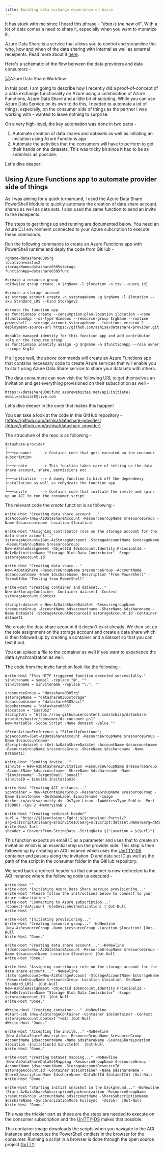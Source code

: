 ```yaml
---
title: Building data exchange experience on Azure
---
```


It has stuck with me since I heard this phrase - *"data is the new oil"*. With a lot of data comes a need to share it, especially when you want to monetize it.

Azure Data Share is a service that allows you to control and streamline the who, how and when of the data sharing with internal as well as external receipents. Read more about it [here](https://docs.microsoft.com/en-us/azure/data-share/overview).

Here's a schematic of the flow between the data providers and data consumers -

![Azure Data Share Workflow](https://docs.microsoft.com/en-us/azure/data-share/media/data-share-flow.png)

In this post, I am going to describe how I recently did a proof-of-concept of a data exchange functionality on Azure using a combination of Azure Functions, Azure Data Share and a little bit of scripting. While you can use Azure Data Service on its own to do this, I needed to automate a lot of things, especially, on the consumer side of things as the partner I was working with - wanted to leave nothing to surprise.

On a very high-level, the key automation was done in two parts -

1. Automate creation of data shares and datasets as well as initiating an invitation using Azure Functions app
2. Automate the activities that the consumers will have to perform to get their hands on the datasets. This was tricky bit since it had to be as *seamless* as possible.

Let's dive deeper!

## Using Azure Functions app to automate provider side of things ##

As I was aiming for a quick turnaround, I used the Azure Data Share PowerShell Module to quickly automate the creation of data share account, shares as well as data sets. I also used the same function to send an invite to the receipents.

The steps to get things up and running are documented below. You need an Azure CLI environment connected to your Azure subcription to execute these commands.

Run the following commands to create an Azure Functions app with PowerShell runtime and deply the code from GitHub -
```
rgName=datashare0305rg
location=eastus2
storageName=datashare0305storage
functionApp=datashare0305func

#create a resource group
rgId=$(az group create -n $rgName -l $location -o tsv --query id)

#create a storage account
az storage account create -n $storageName -g $rgName -l $location --sku Standard_LRS --kind StorageV2

#create the function app
az functionapp create --consumption-plan-location $location --name $functionApp --os-type Windows --resource-group $rgName --runtime powershell --storage-account $storageName --functions-version 2 --deployment-source-url https://github.com/ashisa/datashare-provider.git

#enable managed identity for this function app and add contributor role on the resource group
az functionapp identity assign -g $rgName -n $functionApp --role owner --scope $rgId
```

If all goes well, the above commands will create an Azure Functions app that contains necessary code to create Azure services that will enable you to start using Azure Data Share service to share your datasets with others.

The data consumers can now visit the following URL to get themselves an invitation and get everything provisioned on their subscription as well - 

```
https://datashare0305func.azurewebsites.net/api/initiate?email=ashisa78@live.com
```

Let's dive deeper in the code that makes this happen!

You can take a look at the code in this GitHub repository - [https://github.com/ashisa/datashare-provider](https://github.com/ashisa/datashare-provider)

The strucuture of the repo is as following -
```
datashare-provider
|
├───consumer    --> Contains code that gets executed on the consumer subscription  
|
├───create      --> This function takes care of setting up the data share account, share, permissions etc
|
├───initialize  --> A dummy function to kick off the dependency installation as well as rehydrate the function app
|
└───invite      --> Contains code that initiate the invite and spins up an ACI to run the consumer script
```

The relevant code the *create* function is as following -
```
Write-Host "Creating data share account..."
$dsAccount=(New-AzDataShareAccount -ResourceGroupName $resourceGroup -Name $dsaccountname -Location $location)

Write-Host "Assigning contributor role on the storage account for the data share account..."
$storageAccount=(Get-AzStorageAccount -StorageAccountName $storageName -ResourceGroupName $resourceGroup)
New-AzRoleAssignment -ObjectId $dsAccount.Identity.PrincipalId -RoleDefinitionName "Storage Blob Data Contributor" -Scope $storageAccount.Id

Write-Host "Creating data share..."
New-AzDataShare -ResourceGroupName $resourceGroup -AccountName $dsaccountname -Name $dssharename -Description "From PowerShell" -TermsOfUse "Testing from PowerShell"

Write-Host "Creating container and dataset..."
New-AzStorageContainer -Container dataset1 -Context $storageAccount.Context

$Script:dataset = New-AzDataShareDataSet -ResourcegroupName $resourceGroup -AccountName $dsaccountname -ShareName $dssharename -Name DataSet1 -StorageAccountResourceId $storageAccount.Id -Container dataset1
```

We create the data share account if it doesn't exist already. We then set up the role assignment on the storage account and create a data share which is then followed up by creating a container and a dataset so that you can test it out.

You can uplaod a file to the container as well if you want to experience the data synchronization as well.

The code from the invite function look like the following -
```
Write-Host "This HTTP triggered function executed successfully."
$invitename = $email -replace "@", ""
$invitename = $invitename -replace "\.", ""

$resourceGroup = "datashare0305rg"
$storageName = "datashare0305storage"
$dsaccountname = "datashare0305acct"
$dssharename = "datashare0305"
$location = "EastUS2"
$scriptUri = "https://raw.githubusercontent.com/ashisa/datashare-provider/master/consumer/ds-consumer.ps1"
New-Variable -Scope Script -Name dataset -Value ""

$ErrorActionPreference = "SilentlyContinue";
$dsAccount=(Get-AzDataShareAccount -ResourceGroupName $resourceGroup -Name $dsaccountname)
$Script:dataset = (Get-AzDataShareDataSet -AccountName $dsaccountname -ResourceGroupName $resourceGroup -ShareName $dssharename -Name DataSet1)

Write-Host "Sending invite..."
$invite = New-AzDataShareInvitation -ResourceGroupName $resourceGroup -AccountName $dsaccountname -ShareName $dssharename -Name "$invitename" -TargetEmail "$email"
$inviteID = $invite.InvitationId

Write-Host "Creating ACI instance..."
$container = New-AzContainerGroup -ResourceGroupName $resourceGroup -Name $invitename -DnsNameLabel $invitename -Image docker.io/ashisa/unitty-ds -OsType Linux -IpAddressType Public -Port @(8080) -Cpu 2 -MemoryInGB 2

Write-Host "Creating redirect header"
$url = "http://$($container.Fqdn):$($container.Ports)/?arg=$($scriptUri)&arg=$($inviteID)&arg=$($Script:dataset.Name)&arg=dataset1&arg=$($Script:dataset.DataSetId)"
Write-Host $url
$header = ConvertFrom-StringData -StringData $("Location = $($url)")
```

This function expects an email ID as a parameter and uses that to create an invitation which is an essential step on the provider side. This step is then followed up by creating an ACI instance which uses the [UniTTY-DS](https://github.com/ashisa/unitty/tree/master/unitty-ds) container and passes along the invitation ID and data set ID as well as the path of the script in the consumer folder in the GitHub repository.

We send back a redirect header so that consumer is now redirected to the ACI instance where the following code us executed -

```
Write-Host ""
Write-Host "Initiating Azure Data Share service provisioning..."
Write-Host "Please follow the instructions below to connect to your Azure subscription."
Write-Host "Connecting to Azure subscription..."
(Connect-AzAccount -UseDeviceAuthentication) | Out-Null
Write-Host ""

Write-Host "Initiating provisioning..."
Write-Host "Creating resource group..." -NoNewline
(New-AzResourceGroup -Name $resourceGroup -Location $location) |Out-Null
Write-Host "Done."

Write-Host "Creating data share account..." -NoNewline
($dsAccount=New-AzDataShareAccount -ResourceGroupName $resourceGroup -Name $dsaccountName -Location $location) |Out-Null
Write-Host "Done."

Write-Host "Assigning contributor role on the storage account for the data share account..." -NoNewline
($storageAccount=New-AzStorageAccount -StorageAccountName $storageName -ResourceGroupName $resourceGroup -Location $location -SkuName Standard_LRS)  |Out-Null
New-AzRoleAssignment -ObjectId $dsAccount.Identity.PrincipalId -RoleDefinitionName "Storage Blob Data Contributor" -Scope $storageAccount.Id  |Out-Null
Write-Host "Done."

#Write-Host "Creating container..." -NoNewline
#Start-Job (New-AzStorageContainer -Container $dsContainer -Context $storageAccount.Context *>&1) |Out-Null
#Write-Host "Done."

Write-Host "Accepting the invite..." -NoNewline
(New-AzDataShareSubscription -ResourceGroupName $resourceGroup -AccountName $dsaccountName -Name $dsshareName -SourceShareLocation $location -InvitationId $inviteID)  |Out-Null
Write-Host "Done."

Write-Host "Creating DataSet mapping..." -NoNewline
(New-AzDataShareDataSetMapping -ResourceGroupName $resourceGroup -AccountName $dsaccountName -StorageAccountResourceId $storageAccount.Id -Container $dsContainer -Name $dsshareName -ShareSubscriptionName $dsshareName -DataSetId $datasetId) |Out-Null
Write-Host "Done."

Write-Host "Starting initial snapshot in the background..." -NoNewline
(Start-AzDataShareSubscriptionSynchronization -ResourceGroupName $resourceGroup -AccountName $dsaccountName -ShareSubscriptionName $dsshareName -SynchronizationMode FullSync  -AsJob)  |Out-Null
Write-Host "Done."
```

This was the trickier part as these are the steps are needed to execute on the consumer subscription and the [UniTTY-DS](https://github.com/ashisa/unitty/tree/master/unitty-ds) makes that possible.

This container image downloads the scripts when you navigate to the ACI instance and executes the PowerShell cmdlets in the browser for the consumer. Running a script in a browser is done through the open source project [GoTTY](https://github.com/yudai/gotty).